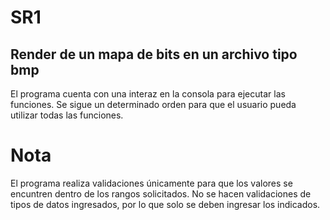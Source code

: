 # SR1

## Render de un mapa de bits en un archivo tipo bmp

El programa cuenta con una interaz en la consola para ejecutar las funciones.
Se sigue un determinado orden para que el usuario pueda utilizar todas las funciones.

# Nota
El programa realiza validaciones únicamente para que los valores se encuntren dentro de los rangos solicitados.
No se hacen validaciones de tipos de datos ingresados, por lo que solo se deben ingresar los indicados.
